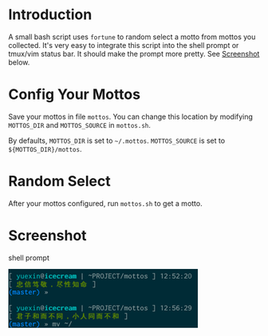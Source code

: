 # Introduction

A small bash script uses `fortune` to random select a motto from mottos you collected. It's very easy to integrate this script into the shell prompt or tmux/vim status bar. It should make the prompt more pretty. See [Screenshot](#screenshot) below.

# Config Your Mottos

Save your mottos in file `mottos`. You can change this location by modifying `MOTTOS_DIR` and `MOTTOS_SOURCE` in `mottos.sh`.

By defaults, `MOTTOS_DIR` is set to `~/.mottos`. `MOTTOS_SOURCE` is set to `${MOTTOS_DIR}/mottos`.

# Random Select

After your mottos configured, run `mottos.sh` to get a motto.

# Screenshot

shell prompt

![screenshot.png](./screenshot.png)
